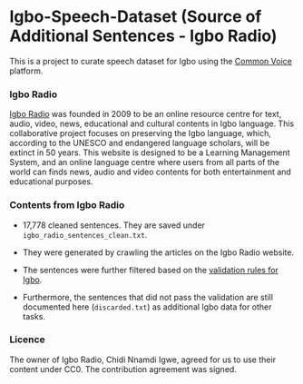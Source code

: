 # Igbo-Speech-Dataset (Source of Additional Sentences - Igbo Radio)
This is a project to curate speech dataset for Igbo using the [Common Voice](https://commonvoice.mozilla.org/ig) platform.

### Igbo Radio
[Igbo Radio](https://igboradio.com/) was founded in 2009 to be an online resource centre for text, audio, video, news, educational and cultural contents in Igbo language. This collaborative project focuses on preserving the Igbo language, which, according to the UNESCO and endangered language scholars, will be extinct in 50 years. This website is designed to be a Learning Management System, and an online language centre where users from all parts of the world can finds news, audio and video contents for both entertainment and educational purposes.

### Contents from Igbo Radio

- 17,778 cleaned sentences. They are saved under `igbo_radio_sentences_clean.txt`.

- They were generated by crawling the articles on the Igbo Radio website.

- The sentences were further filtered based on the [validation rules for Igbo](https://github.com/common-voice/sentence-collector/blob/main/server/lib/validation/languages/ig.js).

- Furthermore, the sentences that did not pass the validation are still documented here (`discarded.txt`) as additional Igbo data for other tasks.

### Licence

The owner of Igbo Radio, Chidi Nnamdi Igwe, agreed for us to use their content under CC0. The contribution agreement was signed.
